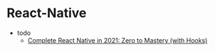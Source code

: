 # React-Native

- todo
	- [Complete React Native in 2021: Zero to Mastery (with Hooks)](https://www.udemy.com/course/complete-react-native-mobile-development-zero-to-mastery-with-hooks/)
